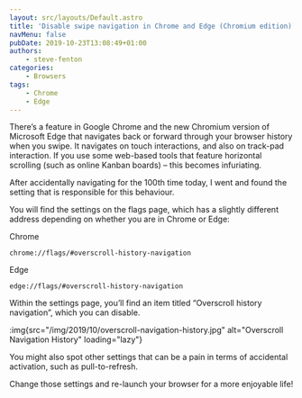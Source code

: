 ```yaml
---
layout: src/layouts/Default.astro
title: 'Disable swipe navigation in Chrome and Edge (Chromium edition)'
navMenu: false
pubDate: 2019-10-23T13:08:49+01:00
authors:
    - steve-fenton
categories:
    - Browsers
tags:
    - Chrome
    - Edge
---
```


There’s a feature in Google Chrome and the new Chromium version of Microsoft Edge that navigates back or forward through your browser history when you swipe. It navigates on touch interactions, and also on track-pad interaction. If you use some web-based tools that feature horizontal scrolling (such as online Kanban boards) – this becomes infuriating.

After accidentally navigating for the 100th time today, I went and found the setting that is responsible for this behaviour.

You will find the settings on the flags page, which has a slightly different address depending on whether you are in Chrome or Edge:

Chrome

```
chrome://flags/#overscroll-history-navigation
```

Edge

```
edge://flags/#overscroll-history-navigation
```

Within the settings page, you’ll find an item titled “Overscroll history navigation”, which you can disable.

:img{src="/img/2019/10/overscroll-navigation-history.jpg" alt="Overscroll Navigation History" loading="lazy"}

You might also spot other settings that can be a pain in terms of accidental activation, such as pull-to-refresh.

Change those settings and re-launch your browser for a more enjoyable life!